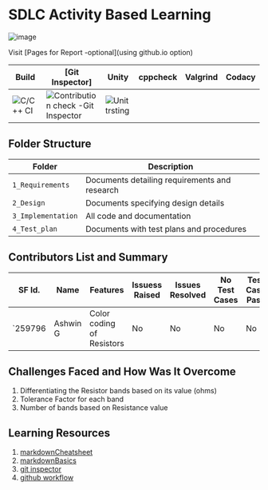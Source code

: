 # SDLC Activity Based Learning



![image](https://user-images.githubusercontent.com/82046396/114386075-61103900-9bae-11eb-8a3f-693e4c641e62.png)
 
 
 
Visit [Pages for Report -optional](using github.io option)

Build | [Git Inspector] | Unity | cppcheck|Valgrind|Codacy| 
------|----------|----|---|------|--------|
|![C/C++ CI](https://img.shields.io/badge/C%2FC%2B%2B%20CI-passing-green) |![Contribution check -Git Inspector](https://img.shields.io/badge/Contribution%20check%20--%20Git%20Inspector-passing-green) |![Unit trsting](https://img.shields.io/badge/Unit%20testing-passing-green)

## Folder Structure
Folder             | Description
-------------------| -----------------------------------------
`1_Requirements`   | Documents detailing requirements and research
`2_Design`         | Documents specifying design details
`3_Implementation` | All code and documentation
`4_Test_plan`      | Documents with test plans and procedures

## Contributors List and Summary

SF Id. |  Name   |    Features    | Issuess Raised |Issues Resolved|No Test Cases|Test Case Pass
-------|---------|----------------|----------------|---------------|-------------|--------------
`259796 | Ashwin G  | Color coding of Resistors    |  No     |  No   | No   | No     
   

## Challenges Faced and How Was It Overcome

1. Differentiating the Resistor bands based on its value (ohms)
2. Tolerance Factor for each band
3. Number of bands based on Resistance value


## Learning Resources
1. [markdownCheatsheet](https://github.com/adam-p/markdown-here/wiki/Markdown-Cheatsheet)
2. [markdownBasics](https://guides.github.com/features/mastering-markdown/)
3. [git inspector](https://github.com/ejwa/gitinspector.git)
4. [github workflow](https://docs.github.com/en/actions/learn-github-action)


